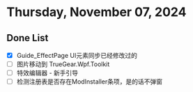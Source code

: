 # Thursday, November 07, 2024

## Done List

- [x] Guide_EffectPage UI元素同步已经修改过的
- [ ] 图片移动到 TrueGear.Wpf.Toolkit
- [ ] 特效编辑器 - 新手引导
- [ ] 检测注册表是否存在ModInstaller条项，是的话不弹窗
